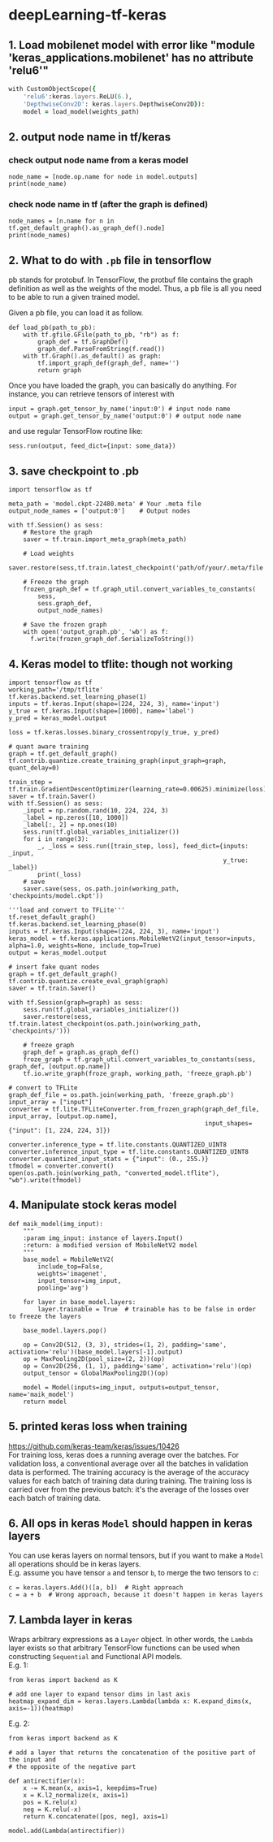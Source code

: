 # deepLearning-tf-keras

## 1. Load mobilenet model with error like "module 'keras_applications.mobilenet' has no attribute 'relu6'"
``` for keres version 2.2.4
with CustomObjectScope({
    'relu6':keras.layers.ReLU(6.),
    'DepthwiseConv2D': keras.layers.DepthwiseConv2D}):
    model = load_model(weights_path)
```

## 2. output node name in tf/keras

### check output node name from a keras model
```
node_name = [node.op.name for node in model.outputs]
print(node_name)
```

### check node name in tf (after the graph is defined)
```
node_names = [n.name for n in tf.get_default_graph().as_graph_def().node]
print(node_names)
```

## 2. What to do with `.pb` file in tensorflow
pb stands for protobuf. In TensorFlow, the protbuf file contains the graph definition as well as the weights of the model. Thus, a pb file is all you need to be able to run a given trained model.

Given a pb file, you can load it as follow.
```
def load_pb(path_to_pb):
    with tf.gfile.GFile(path_to_pb, "rb") as f:
        graph_def = tf.GraphDef()
        graph_def.ParseFromString(f.read())
    with tf.Graph().as_default() as graph:
        tf.import_graph_def(graph_def, name='')
        return graph
```
Once you have loaded the graph, you can basically do anything. For instance, you can retrieve tensors of interest with
```
input = graph.get_tensor_by_name('input:0') # input node name
output = graph.get_tensor_by_name('output:0') # output node name
```
and use regular TensorFlow routine like:
```
sess.run(output, feed_dict={input: some_data})
```
## 3. save checkpoint to .pb
```
import tensorflow as tf

meta_path = 'model.ckpt-22480.meta' # Your .meta file
output_node_names = ['output:0']    # Output nodes

with tf.Session() as sess:
    # Restore the graph
    saver = tf.train.import_meta_graph(meta_path)

    # Load weights
    saver.restore(sess,tf.train.latest_checkpoint('path/of/your/.meta/file'))

    # Freeze the graph
    frozen_graph_def = tf.graph_util.convert_variables_to_constants(
        sess,
        sess.graph_def,
        output_node_names)

    # Save the frozen graph
    with open('output_graph.pb', 'wb') as f:
      f.write(frozen_graph_def.SerializeToString())
```      

## 4. Keras model to tflite: though not working
```
import tensorflow as tf
working_path='/tmp/tflite'
tf.keras.backend.set_learning_phase(1)
inputs = tf.keras.Input(shape=(224, 224, 3), name='input')
y_true = tf.keras.Input(shape=[1000], name='label')
y_pred = keras_model.output

loss = tf.keras.losses.binary_crossentropy(y_true, y_pred)

# quant aware training
graph = tf.get_default_graph()
tf.contrib.quantize.create_training_graph(input_graph=graph, quant_delay=0)

train_step = tf.train.GradientDescentOptimizer(learning_rate=0.00625).minimize(loss)
saver = tf.train.Saver()
with tf.Session() as sess:
    _input = np.random.rand(10, 224, 224, 3)
    _label = np.zeros([10, 1000])
    _label[:, 2] = np.ones(10)
    sess.run(tf.global_variables_initializer())
    for i in range(3):
        _, _loss = sess.run([train_step, loss], feed_dict={inputs: _input,
                                                           y_true: _label})
        print(_loss)
    # save
    saver.save(sess, os.path.join(working_path, 'checkpoints/model.ckpt'))

'''load and convert to TFLite'''
tf.reset_default_graph()
tf.keras.backend.set_learning_phase(0)
inputs = tf.keras.Input(shape=(224, 224, 3), name='input')
keras_model = tf.keras.applications.MobileNetV2(input_tensor=inputs, alpha=1.0, weights=None, include_top=True)
output = keras_model.output

# insert fake quant nodes
graph = tf.get_default_graph()
tf.contrib.quantize.create_eval_graph(graph)
saver = tf.train.Saver()

with tf.Session(graph=graph) as sess:
    sess.run(tf.global_variables_initializer())
    saver.restore(sess, tf.train.latest_checkpoint(os.path.join(working_path, 'checkpoints/')))

    # freeze graph
    graph_def = graph.as_graph_def()
    froze_graph = tf.graph_util.convert_variables_to_constants(sess, graph_def, [output.op.name])
    tf.io.write_graph(froze_graph, working_path, 'freeze_graph.pb')

# convert to TFLite
graph_def_file = os.path.join(working_path, 'freeze_graph.pb')
input_array = ["input"]
converter = tf.lite.TFLiteConverter.from_frozen_graph(graph_def_file, input_array, [output.op.name],
                                                      input_shapes={"input": [1, 224, 224, 3]})

converter.inference_type = tf.lite.constants.QUANTIZED_UINT8
converter.inference_input_type = tf.lite.constants.QUANTIZED_UINT8
converter.quantized_input_stats = {"input": (0., 255.)}
tfmodel = converter.convert()
open(os.path.join(working_path, "converted_model.tflite"), "wb").write(tfmodel)
```
## 4. Manipulate stock keras model
```
def maik_model(img_input):
    """
    :param img_input: instance of layers.Input()
    :return: a modified version of MobileNetV2 model
    """
    base_model = MobileNetV2(
        include_top=False,
        weights='imagenet',
        input_tensor=img_input,
        pooling='avg')

    for layer in base_model.layers:
        layer.trainable = True  # trainable has to be false in order to freeze the layers

    base_model.layers.pop()

    op = Conv2D(512, (3, 3), strides=(1, 2), padding='same', activation='relu')(base_model.layers[-1].output)
    op = MaxPooling2D(pool_size=(2, 2))(op)
    op = Conv2D(256, (1, 1), padding='same', activation='relu')(op)
    output_tensor = GlobalMaxPooling2D()(op)

    model = Model(inputs=img_input, outputs=output_tensor, name='maik_model')
    return model
```
## 5. printed keras loss when training
https://github.com/keras-team/keras/issues/10426    
For training loss, keras does a running average over the batches. For validation loss, a conventional average over all the batches in validation data is performed. The training accuracy is the average of the accuracy values for each batch of training data during training. The training loss is carried over from the previous batch: it's the average of the losses over each batch of training data.

## 6. All ops in keras `Model` should happen in keras layers
You can use keras layers on normal tensors, but if you want to make a `Model` all operations should be in keras layers.  
E.g. assume you have tensor `a` and tensor `b`, to merge the two tensors to `c`:
```
c = keras.layers.Add()([a, b])  # Right approach
c = a + b  # Wrong approach, because it doesn't happen in keras layers 
```
## 7. Lambda layer in keras
Wraps arbitrary expressions as a `Layer` object. In other words, the `Lambda` layer exists so that arbitrary TensorFlow functions can be used when constructing `Sequential` and Functional API models.  
E.g. 1:
```
from keras import backend as K

# add one layer to expand tensor dims in last axis
heatmap_expand_dim = keras.layers.Lambda(lambda x: K.expand_dims(x, axis=-1))(heatmap)
```
E.g. 2:
```
from keras import backend as K

# add a layer that returns the concatenation of the positive part of the input and
# the opposite of the negative part

def antirectifier(x):
    x -= K.mean(x, axis=1, keepdims=True)
    x = K.l2_normalize(x, axis=1)
    pos = K.relu(x)
    neg = K.relu(-x)
    return K.concatenate([pos, neg], axis=1)

model.add(Lambda(antirectifier))
```
